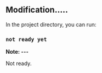 ## Modification.....

In the project directory, you can run:

### `not ready yet`

**Note: ---**

Not ready.

